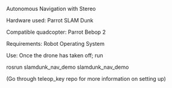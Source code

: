 Autonomous Navigation with Stereo

Hardware used: Parrot SLAM Dunk

Compatible quadcopter: Parrot Bebop 2

Requirements: Robot Operating System



Use:
Once the drone has taken off; run

rosrun slamdunk_nav_demo slamdunk_nav_demo

(Go through teleop_key repo for more information on setting up)
